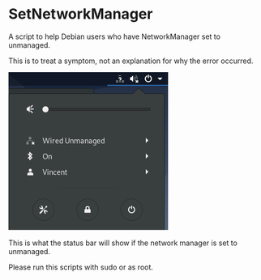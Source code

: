 # SetNetworkManager
A script to help Debian users who have NetworkManager set to unmanaged.  

This is to treat a symptom, not an explanation for why the error occurred.


![wireUnmanaged](.images/unmanaged.png)

This is what the status bar will show if the network manager is set to unmanaged.

Please run this scripts with sudo or as root.
